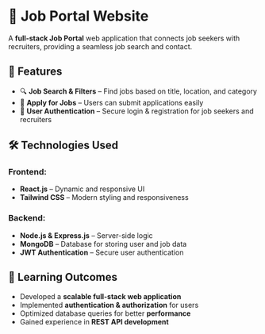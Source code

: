 # 🏢 Job Portal Website  

A **full-stack Job Portal** web application that connects job seekers with recruiters, providing a seamless job search and contact.  

## 📌 Features  
- 🔍 **Job Search & Filters** – Find jobs based on title, location, and category  
- 📝 **Apply for Jobs** – Users can submit applications easily   
- 👤 **User Authentication** – Secure login & registration for job seekers and recruiters  

## 🛠️ Technologies Used  
### **Frontend:**  
- **React.js** – Dynamic and responsive UI  
- **Tailwind CSS** – Modern styling and responsiveness  

### **Backend:**  
- **Node.js & Express.js** – Server-side logic  
- **MongoDB** – Database for storing user and job data  
- **JWT Authentication** – Secure user authentication    

## 🎯 Learning Outcomes  
- Developed a **scalable full-stack web application**  
- Implemented **authentication & authorization** for users  
- Optimized database queries for better **performance**  
- Gained experience in **REST API development**  
